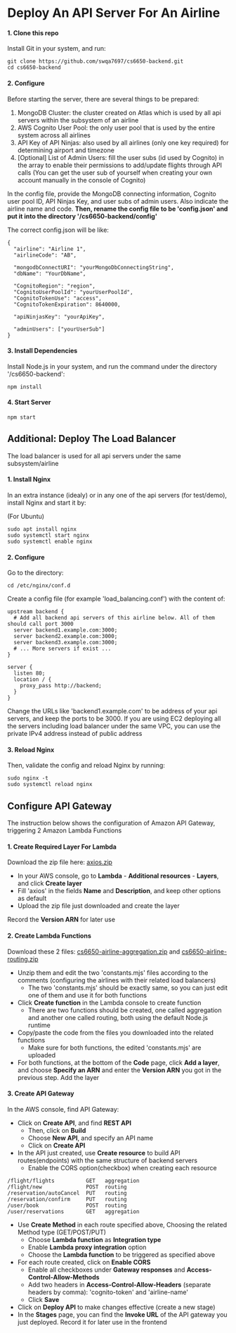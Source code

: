 <h1>Deploy An API Server For An Airline</h1>

<h4>1. Clone this repo</h4>

Install Git in your system, and run:

```
git clone https://github.com/swqa7697/cs6650-backend.git
cd cs6650-backend
```

<h4>2. Configure</h4>

Before starting the server, there are several things to be prepared:

1. MongoDB Cluster: the cluster created on Atlas which is used by all api servers within the subsystem of an airline
2. AWS Cognito User Pool: the only user pool that is used by the entire system across all airlines
3. API Key of API Ninjas: also used by all airlines (only one key required) for determining airport and timezone
4. [Optional] List of Admin Users: fill the user subs (id used by Cognito) in the array to enable their permissions to add/update flights through API calls (You can get the user sub of yourself when creating your own account manually in the console of Cognito)

In the config file, provide the MongoDB connecting information, Cognito user pool ID, API Ninjas Key, and user subs of admin users. Also indicate the airline name and code. <b>Then, rename the config file to be 'config.json' and put it into the directory '/cs6650-backend/config'</b>

The correct config.json will be like:
```
{
  "airline": "Airline 1",
  "airlineCode": "AB",

  "mongodbConnectURI": "yourMongoDbConnectingString",
  "dbName": "YourDbName",

  "CognitoRegion": "region",
  "CognitoUserPoolId": "yourUserPoolId",
  "CognitoTokenUse": "access",
  "CognitoTokenExpiration": 8640000,

  "apiNinjasKey": "yourApiKey",

  "adminUsers": ["yourUserSub"]
}
```

<h4>3. Install Dependencies</h4>

Install Node.js in your system, and run the command under the directory '/cs6650-backend':

```
npm install
```

<h4>4. Start Server</h4>

```
npm start
```

<h2>Additional: Deploy The Load Balancer</h2>

The load balancer is used for all api servers under the same subsystem/airline

<h4>1. Install Nginx</h4>

In an extra instance (idealy) or in any one of the api servers (for test/demo), install Nginx and start it by:

(For Ubuntu)
```
sudo apt install nginx
sudo systemctl start nginx
sudo systemctl enable nginx
```

<h4>2. Configure</h4>

Go to the directory:

```
cd /etc/nginx/conf.d
```

Create a config file (for example 'load_balancing.conf') with the content of:

```
upstream backend {
  # Add all backend api servers of this airline below. All of them should call port 3000
  server backend1.example.com:3000;
  server backend2.example.com:3000;
  server backend3.example.com:3000;
  # ... More servers if exist ...
}

server {
  listen 80;
  location / {
    proxy_pass http://backend;
  }
}
```

Change the URLs like 'backend1.example.com' to be address of your api servers, and keep the ports to be 3000. If you are using EC2 deploying all the servers including load balancer under the same VPC, you can use the private IPv4 address instead of public address

<h4>3. Reload Nginx</h4>

Then, validate the config and reload Nginx by running:

```
sudo nginx -t
sudo systemctl reload nginx
```

<h2>Configure API Gateway</h2>

The instruction below shows the configuration of Amazon API Gateway, triggering 2 Amazon Lambda Functions

<h4>1. Create Required Layer For Lambda</h4>

Download the zip file here: [axios.zip](https://github.com/swqa7697/cs6650-additional-files/releases/download/Downloads/axios.zip)

- In your AWS console, go to <b>Lambda</b> - <b>Additional resources</b> - <b>Layers</b>, and click <b>Create layer</b>
- Fill 'axios' in the fields <b>Name</b> and <b>Description</b>, and keep other options as default
- Upload the zip file just downloaded and create the layer

Record the <b>Version ARN</b> for later use

<h4>2. Create Lambda Functions</h4>

Download these 2 files:
[cs6650-airline-aggregation.zip](https://github.com/swqa7697/cs6650-additional-files/releases/download/Downloads/cs6650-airline-aggregation.zip)
and
[cs6650-airline-routing.zip](https://github.com/swqa7697/cs6650-additional-files/releases/download/Downloads/cs6650-airline-routing.zip)

- Unzip them and edit the two 'constants.mjs' files according to the comments (configuring the airlines with their related load balancers)
  - The two 'constants.mjs' should be exactly same, so you can just edit one of them and use it for both functions
- Click <b>Create function</b> in the Lambda console to create function
  - There are two functions should be created, one called aggregation and another one called routing, both using the default Node.js runtime
- Copy/paste the code from the files you downloaded into the related functions
  - Make sure for both functions, the edited 'constants.mjs' are uploaded
- For both functions, at the bottom of the <b>Code</b> page, click <b>Add a layer</b>, and choose <b>Specify an ARN</b> and enter the <b>Version ARN</b> you got in the previous step. Add the layer

<h4>3. Create API Gateway</h4>
In the AWS console, find API Gateway:

- Click on <b>Create API</b>, and find <b>REST API</b>
  - Then, click on <b>Build</b>
  - Choose <b>New API</b>, and specify an API name
  - Click on <b>Create API</b>
- In the API just created, use <b>Create resource</b> to build API routes(endpoints) with the same structure of backend servers
  - Enable the CORS option(checkbox) when creating each resource

```
/flight/flights          GET   aggregation
/flight/new              POST  routing
/reservation/autoCancel  PUT   routing
/reservation/confirm     PUT   routing
/user/book               POST  routing
/user/reservations       GET   aggregation
```

- Use <b>Create Method</b> in each route specified above, Choosing the related Method type (GET/POST/PUT)
  - Choose <b>Lambda function</b> as <b>Integration type</b>
  - Enable <b>Lambda proxy integration</b> option
  - Choose the <b>Lambda function</b> to be triggered as specified above
- For each route created, click on <b>Enable CORS</b>
  - Enable all checkboxes under <b>Gateway responses</b> and <b>Access-Control-Allow-Methods</b>
  - Add two headers in <b>Access-Control-Allow-Headers</b> (separate headers by comma): 'cognito-token' and 'airline-name'
  - Click <b>Save</b>
- Click on <b>Deploy API</b> to make changes effective (create a new stage)
- In the <b>Stages</b> page, you can find the <b>Invoke URL</b> of the API gateway you just deployed. Record it for later use in the frontend
